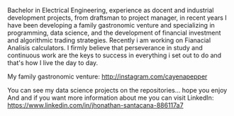 
Bachelor in Electrical Engineering, experience as docent and industrial development projects, from draftsman to project manager, in recent years I have been developing a family gastronomic venture and specializing in programming, data science, and the development of financial investment and algorithmic trading strategies. Recently i am working on Fianacial Analisis calculators. I firmly believe that perseverance in study and continuous work are the keys to success in everything i set out to do and that's how I live the day to day.

My family gastronomic venture:
http://instagram.com/cayenapepper

You can see my data science projects on the repositories... hope you enjoy
And and if you want more information about me you can visit
LinkedIn: https://www.linkedin.com/in/jhonathan-santacana-886117a7


<!-- 
### Hi there 👋
**JCSR2022/JCSR2022** is a ✨ _special_ ✨ repository because its `README.md` (this file) appears on your GitHub profile.

Here are some ideas to get you started:

- 🔭 I’m currently working on ...
- 🌱 I’m currently learning ...
- 👯 I’m looking to collaborate on ...
- 🤔 I’m looking for help with ...
- 💬 Ask me about ...
- 📫 How to reach me: ...
- 😄 Pronouns: ...
- ⚡ Fun fact: ...
-->
